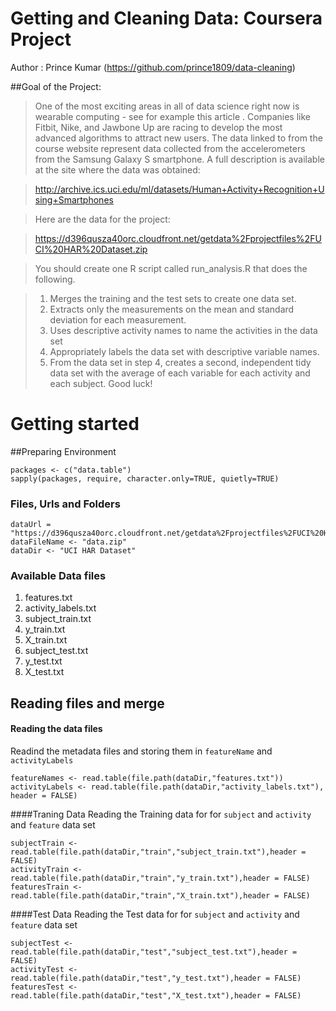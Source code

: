 Getting and Cleaning Data: Coursera Project
===============================================
Author : Prince Kumar (https://github.com/prince1809/data-cleaning)

##Goal of the Project:
>One of the most exciting areas in all of data science right now is wearable computing - see for example this article . Companies like Fitbit, Nike, and Jawbone Up are racing to develop the most advanced algorithms to attract new users. The data linked to from the course website represent data collected from the accelerometers from the Samsung Galaxy S smartphone. A full description is available at the site where the data was obtained:

>http://archive.ics.uci.edu/ml/datasets/Human+Activity+Recognition+Using+Smartphones

>Here are the data for the project:

>https://d396qusza40orc.cloudfront.net/getdata%2Fprojectfiles%2FUCI%20HAR%20Dataset.zip

>You should create one R script called run_analysis.R that does the following.

> 1. Merges the training and the test sets to create one data set.
> 2. Extracts only the measurements on the mean and standard deviation for each measurement.
> 3. Uses descriptive activity names to name the activities in the data set
> 4. Appropriately labels the data set with descriptive variable names.
> 5. From the data set in step 4, creates a second, independent tidy data set with the average of each variable for each activity and each subject.
>Good luck!


Getting started
======================
##Preparing Environment
```
packages <- c("data.table")
sapply(packages, require, character.only=TRUE, quietly=TRUE)
```

### Files, Urls and Folders
```
dataUrl = "https://d396qusza40orc.cloudfront.net/getdata%2Fprojectfiles%2FUCI%20HAR%20Dataset.zip"
dataFileName <- "data.zip"
dataDir <- "UCI HAR Dataset"
```

### Available Data files
1. features.txt
2. activity_labels.txt
3. subject_train.txt
4. y_train.txt
5. X_train.txt
6. subject_test.txt
7. y_test.txt
8. X_test.txt

Reading files and merge
-------------------------
#### Reading the data files
Readind the metadata files and storing them in `featureName` and `activityLabels`
```
featureNames <- read.table(file.path(dataDir,"features.txt"))
activityLabels <- read.table(file.path(dataDir,"activity_labels.txt"), header = FALSE)
```

####Traning Data
Reading the Training data for for `subject` and `activity` and `feature` data set
```
subjectTrain <- read.table(file.path(dataDir,"train","subject_train.txt"),header = FALSE)
activityTrain <- read.table(file.path(dataDir,"train","y_train.txt"),header = FALSE)
featuresTrain <- read.table(file.path(dataDir,"train","X_train.txt"),header = FALSE)
```

####Test Data
Reading the Test data for for `subject` and `activity` and `feature` data set
```
subjectTest <- read.table(file.path(dataDir,"test","subject_test.txt"),header = FALSE)
activityTest <- read.table(file.path(dataDir,"test","y_test.txt"),header = FALSE)
featuresTest <- read.table(file.path(dataDir,"test","X_test.txt"),header = FALSE)
```
